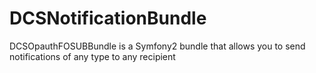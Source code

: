 DCSNotificationBundle
=====================

DCSOpauthFOSUBBundle is a Symfony2 bundle that allows you to send notifications of any type to any recipient
